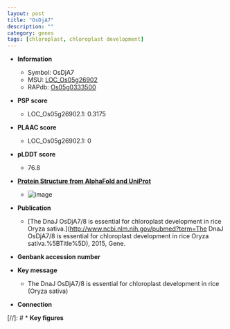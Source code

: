 ```yaml
---
layout: post
title: "OsDjA7"
description: ""
category: genes
tags: [chloroplast, chloroplast development]
---
```


* **Information**  
    + Symbol: OsDjA7  
    + MSU: [LOC_Os05g26902](http://rice.plantbiology.msu.edu/cgi-bin/ORF_infopage.cgi?orf=LOC_Os05g26902)  
    + RAPdb: [Os05g0333500](http://rapdb.dna.affrc.go.jp/viewer/gbrowse_details/irgsp1?name=Os05g0333500)  

* **PSP score**  
    + LOC_Os05g26902.1: 0.3175 

* **PLAAC score**  
    + LOC_Os05g26902.1: 0 

* **pLDDT score**
    + 76.8

* **[Protein Structure from AlphaFold and UniProt](https://www.uniprot.org/uniprotkb/P0DO01/entry#structure)**
    + ![image](https://ricepsp.github.io/images/P/AF-P0DO01-F1.png)

* **Publication**  
    + [The DnaJ OsDjA7/8 is essential for chloroplast development in rice Oryza sativa.](http://www.ncbi.nlm.nih.gov/pubmed?term=The DnaJ OsDjA7/8 is essential for chloroplast development in rice Oryza sativa.%5BTitle%5D), 2015, Gene.

* **Genbank accession number**  

* **Key message**  
    + The DnaJ OsDjA7/8 is essential for chloroplast development in rice (Oryza sativa)

* **Connection**  

[//]: # * **Key figures**  


